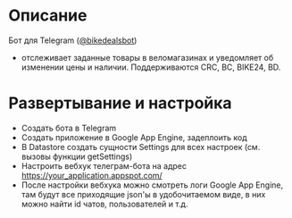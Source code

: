 # Описание
Бот для Telegram ([@bikedealsbot](https://t.me/bikedealsbot))
* отслеживает заданные товары в веломагазинах и уведомляет об изменении цены и наличии. Поддерживаются CRC, BC, BIKE24, BD.

# Развертывание и настройка
* Создать бота в Telegram
* Создать приложение в Google App Engine, задеплоить код
* В Datastore cоздать сущности Settings для всех настроек (см. вызовы функции getSettings)
* Настроить вебхук телеграм-бота на адрес https://your_application.appspot.com/
* После настройки вебхука можно смотреть логи Google App Engine, там будут все приходящие json'ы в удобочитаемом виде, в них можно найти id чатов, пользователей и т.д.